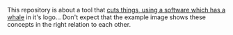 This repository is about a tool that [cuts things, using a software which has a whale](https://www.neh.gov/humanities/2010/marchapril/feature/whaling-the-old-way) in it's logo...
Don't expect that the example image shows these concepts in the right relation to each other.
